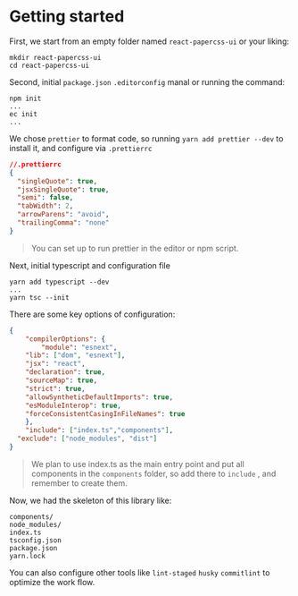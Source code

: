 # Getting started

First, we start from an empty folder named `react-papercss-ui` or your liking:

```
mkdir react-papercss-ui
cd react-papercss-ui
```



Second, initial `package.json`  `.editorconfig` manal or running the command:

```
npm init
...
ec init
...
```



We chose `prettier` to format code, so running `yarn add prettier --dev` to install it, and configure via `.prettierrc` 

```json
//.prettierrc
{
  "singleQuote": true,
  "jsxSingleQuote": true,
  "semi": false,
  "tabWidth": 2,
  "arrowParens": "avoid",
  "trailingComma": "none"
}

```

>  You can set up to run prettier in the editor or npm script.



Next, initial typescript and configuration file

```
yarn add typescript --dev
...
yarn tsc --init
```



There are some key options of configuration:

```json
{
	"compilerOptions": {
		"module": "esnext",
    "lib": ["dom", "esnext"],
    "jsx": "react",
    "declaration": true,
    "sourceMap": true,
    "strict": true,
    "allowSyntheticDefaultImports": true,
    "esModuleInterop": true,
    "forceConsistentCasingInFileNames": true
	},
	"include": ["index.ts","components"],
  "exclude": ["node_modules", "dist"]
}
```

> We plan to use index.ts as the main entry point and put all components in the `components` folder, so add there to `include` , and remember to create them.



Now, we had the skeleton of this library like:

```
components/
node_modules/
index.ts      
tsconfig.json
package.json
yarn.lock
```



You can also configure other tools like `lint-staged` `husky` `commitlint` to optimize the work flow.

